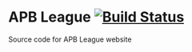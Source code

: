 APB League [![Build Status](https://travis-ci.org/asser-dk/apbleague.svg)](https://travis-ci.org/asser-dk/apbleague)
=========

Source code for APB League website
